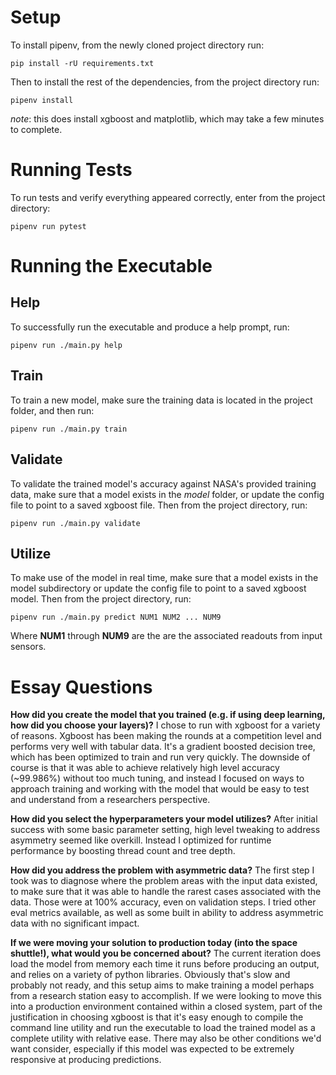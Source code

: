 # Setup

To install pipenv, from the newly cloned project directory run:

```shell
pip install -rU requirements.txt
```

Then to install the rest of the dependencies, from the project directory run:
```shell
pipenv install
```
*note*: this does install xgboost and matplotlib, which may take a few minutes to complete.

# Running Tests
To run tests and verify everything appeared correctly, enter from the project directory:
```shell
pipenv run pytest
```

# Running the Executable
## Help
To successfully run the executable and produce a help prompt, run:
```shell
pipenv run ./main.py help
```

## Train
To train a new model, make sure the training data is located in the project folder, and then run:
```shell
pipenv run ./main.py train
```

## Validate
To validate the trained model's accuracy against NASA's provided training data, make sure that a model exists in the *model* folder,
or update the config file to point to a saved xgboost file. Then from the project directory, run:
```shell
pipenv run ./main.py validate
```

## Utilize
To make use of the model in real time, make sure that a model exists in the model subdirectory or update the config file to
point to a saved xgboost model. Then from the project directory, run:
```shell
pipenv run ./main.py predict NUM1 NUM2 ... NUM9
```

Where **NUM1** through **NUM9** are the are the associated readouts from input sensors.


# Essay Questions
**How did you create the model that you trained (e.g. if using deep learning, how did you choose your layers)?**
I chose to run with xgboost for a variety of reasons. Xgboost has been making the rounds at a competition level and performs
very well with tabular data. It's a gradient boosted decision tree, which has been optimized to train and run very quickly.
The downside of course is that it was able to achieve relatively high level accuracy (~99.986%) without too much
tuning, and instead I focused on ways to approach training and working with the model that would be easy to test and
understand from a researchers perspective.

**How did you select the hyperparameters your model utilizes?**
After initial success with some basic parameter setting, high level tweaking to address asymmetry seemed like overkill.
Instead I optimized for runtime performance by boosting thread count and tree depth.


**How did you address the problem with asymmetric data?**
The first step I took was to diagnose where the problem areas with the input data existed, to make sure that it was able to
handle the rarest cases associated with the data. Those were at 100% accuracy, even on validation steps. I tried other eval
metrics available, as well as some built in ability to address asymmetric data with no significant impact.


**If we were moving your solution to production today (into the space shuttle!), what would you be concerned about?**
The current iteration does load the model from memory each time it runs before producing an output, and relies on a variety
of python libraries. Obviously that's slow and probably not ready, and this setup aims to make training a model perhaps from
a research station easy to accomplish. If we were looking to move this into a production environment contained within a closed
system, part of the justification in choosing xgboost is that it's easy enough to compile the command line utility and 
run the executable to load the trained model as a complete utility with relative ease. There may also be other conditions
we'd want consider, especially if this model was expected to be extremely responsive at producing predictions.